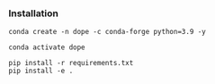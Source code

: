 ### Installation

```
conda create -n dope -c conda-forge python=3.9 -y

conda activate dope

pip install -r requirements.txt 
pip install -e .  
```
